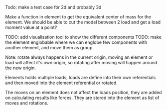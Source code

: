Todo: 
make a test case for 2d and probably 3d

Make a function in element to get the equivalent center of mass for the element.
We should be able to cut the model between 2 load and get a load moment value at a point?

TODO: add visualisation tool to show the different components
TODO: make the element englobable where we can englobe few components with another element, and move them as group.


Note: 
rotate always happens in the current origin, moving an element or load will affect 
it's own origin, so rotating after moving will happen around the new origin.


Elements holds multiple loads, loads are define into their own referentials and then moved into the element referential or rotated.

The moves on an element does not affect the loads position, they are added on calculating results like forces. They 
are stored into the element as list of moves and rotations. 
